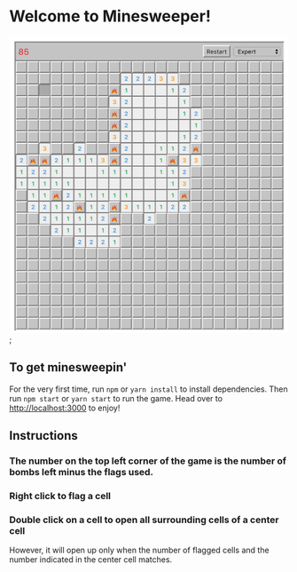 # Welcome to Minesweeper!

![Screenshot of Minesweeper](./src/assets/img/screenshot.png);

## To get minesweepin'

For the very first time, run `npm` or `yarn install` to install dependencies.
Then run `npm start` or `yarn start` to run the game. 
Head over to [http://localhost:3000](http://localhost:3000) to enjoy!

## Instructions

### The number on the top left corner of the game is the number of bombs left minus the flags used.

### Right click to flag a cell

### Double click on a cell to open all surrounding cells of a center cell

However, it will open up only when the number of flagged cells and the number indicated in the center cell matches.
